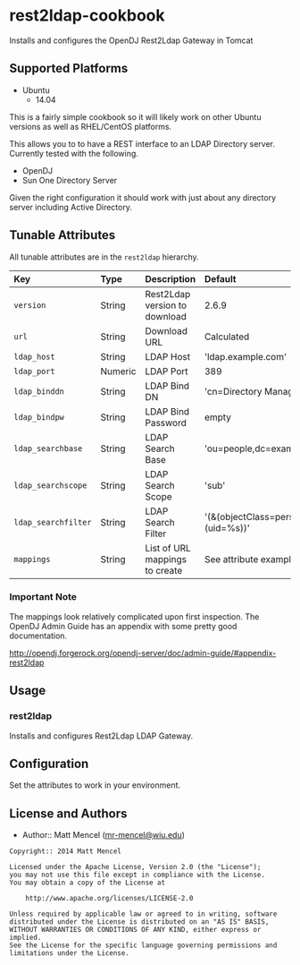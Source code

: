 # rest2ldap-cookbook

Installs and configures the OpenDJ Rest2Ldap Gateway in Tomcat

## Supported Platforms

* Ubuntu
  * 14.04

This is a fairly simple cookbook so it will likely work on other Ubuntu versions
as well as RHEL/CentOS platforms.

This allows you to to have a REST interface to an LDAP Directory server.  Currently
tested with the following.

* OpenDJ
* Sun One Directory Server

Given the right configuration it should work with just about any directory server
including Active Directory.

## Tunable Attributes

All tunable attributes are in the `rest2ldap` hierarchy.

Key | Type | Description | Default
:---|:---|:---|:---
`version` | String | Rest2Ldap version to download | 2.6.9
`url` | String | Download URL | Calculated
`ldap_host` | String | LDAP Host | 'ldap.example.com'
`ldap_port` | Numeric | LDAP Port | 389
`ldap_binddn` | String | LDAP Bind DN | 'cn=Directory Manager'
`ldap_bindpw` | String | LDAP Bind Password | empty
`ldap_searchbase` | String | LDAP Search Base | 'ou=people,dc=example,dc=com'
`ldap_searchscope` | String | LDAP Search Scope | 'sub'
`ldap_searchfilter` | String | LDAP Search Filter | '(&(objectClass=person)(uid=%s))'
`mappings` | String | List of URL mappings to create | See attribute example

### Important Note

The mappings look relatively complicated upon first inspection.  The OpenDJ Admin
Guide has an appendix with some pretty good documentation.

http://opendj.forgerock.org/opendj-server/doc/admin-guide/#appendix-rest2ldap

## Usage

### rest2ldap

Installs and configures Rest2Ldap LDAP Gateway.

## Configuration

Set the attributes to work in your environment.

## License and Authors

- Author:: Matt Mencel (<mr-mencel@wiu.edu>)

```text
Copyright:: 2014 Matt Mencel

Licensed under the Apache License, Version 2.0 (the "License");
you may not use this file except in compliance with the License.
You may obtain a copy of the License at

    http://www.apache.org/licenses/LICENSE-2.0

Unless required by applicable law or agreed to in writing, software
distributed under the License is distributed on an "AS IS" BASIS,
WITHOUT WARRANTIES OR CONDITIONS OF ANY KIND, either express or implied.
See the License for the specific language governing permissions and
limitations under the License.
```
